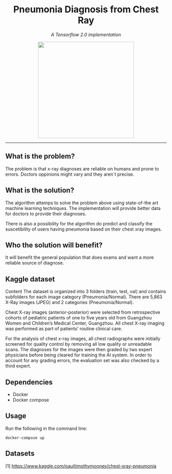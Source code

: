 <h1 align="center">Pneumonia Diagnosis from Chest Ray</h1>

<p align="center">
    <i>A Tensorflow 2.0 implementation</i>
</p>

<p align="center">
    <img src="https://i.imgur.com/jZqpV51.png" height=300>
</p>

---

## What is the problem?
The problem is that x-ray diagnoses are reliable on humans and prone to errors. Doctors oppinions might vary and they aren`t precise.

## What is the solution?
The algorithm attemps to solve the problem above using state-of-the art machine learning techniques. The implementation will provide better data for doctors to provide their diagnoses. 

There is also a possibility for the algorithm do predict and classify the suscetibility of users having pneumonia based on their chest xray images.

## Who the solution will benefit?
It will benefit the general population that does exams and want a more reliable source of diagnose.

## Kaggle dataset

Content
The dataset is organized into 3 folders (train, test, val) and contains subfolders for each image category (Pneumonia/Normal). There are 5,863 X-Ray images (JPEG) and 2 categories (Pneumonia/Normal).

Chest X-ray images (anterior-posterior) were selected from retrospective cohorts of pediatric patients of one to five years old from Guangzhou Women and Children’s Medical Center, Guangzhou. All chest X-ray imaging was performed as part of patients’ routine clinical care.

For the analysis of chest x-ray images, all chest radiographs were initially screened for quality control by removing all low quality or unreadable scans. The diagnoses for the images were then graded by two expert physicians before being cleared for training the AI system. In order to account for any grading errors, the evaluation set was also checked by a third expert.

## Dependencies

- Docker
- Docker compose

## Usage

Run the following in the command line:

```docker-compose up```

## Datasets

[1] https://www.kaggle.com/paultimothymooney/chest-xray-pneumonia
